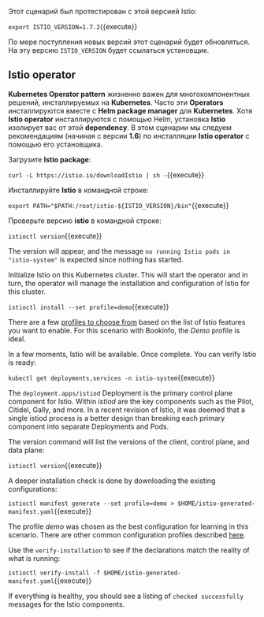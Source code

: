 Этот сценарий был протестирован с этой версией Istio:

`export ISTIO_VERSION=1.7.2`{{execute}}

По мере поступления новых версий этот сценарий будет обновляться. На эту версию `ISTIO_VERSION` будет ссылаться установщик.

## Istio operator

**Kubernetes Operator pattern** жизненно важен для многокомпонентных решений, инсталлируемых на **Kubernetes**. Часто эти **Operators** инсталлируются вместе с **Helm package manager** для **Kubernetes**. Хотя **Istio operator** инсталлируются с помощью Helm, установка **Istio** изолирует вас от этой **dependency**. 
В этом сценарии мы следуем рекомендациям (начиная с версии **1.6**) по инсталляции **Istio operator** с помощью его установщика.

Загрузите **Istio package**:

`curl -L https://istio.io/downloadIstio | sh -`{{execute}}

Инсталлируйте **Istio** в командной строке:

`export PATH="$PATH:/root/istio-${ISTIO_VERSION}/bin"`{{execute}}

Проверьте версию **istio** в командной строке:

`istioctl version`{{execute}}

The version will appear, and the message `no running Istio pods in "istio-system"` is expected since nothing has started.

Initialize Istio on this Kubernetes cluster. This will start the operator and in turn, the operator will manage the installation and configuration of Istio for this cluster.

`istioctl install --set profile=demo`{{execute}}

There are a few [profiles to choose from](https://istio.io/latest/docs/setup/additional-setup/config-profiles/) based on the list of Istio features you want to enable. For this scenario with Bookinfo, the _Demo_ profile is ideal.

In a few moments, Istio will be available. Once complete. You can verify Istio is ready:

`kubectl get deployments,services -n istio-system`{{execute}}

The `deployment.apps/istiod` Deployment is the primary control plane component for Istio. Within _istiod_ are the key components such as the Pilot, Citidel, Gally, and more. In a recent revision of Istio, it was deemed that a single istiod process is a better design than breaking each primary component into separate Deployments and Pods.

The version command will list the versions of the client, control plane, and data plane:

`istioctl version`{{execute}}

A deeper installation check is done by downloading the existing configurations:

`istioctl manifest generate --set profile=demo > $HOME/istio-generated-manifest.yaml`{{execute}}

The profile _demo_ was chosen as the best configuration for learning in this scenario. There are other common configuration profiles described [here](https://istio.io/latest/docs/setup/additional-setup/config-profiles/).

Use the `verify-installation` to see if the declarations match the reality of what is running:

`istioctl verify-install -f $HOME/istio-generated-manifest.yaml`{{execute}}

If everything is healthy, you should see a listing of `checked successfully` messages for the Istio components.

